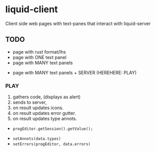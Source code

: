 # liquid-client

Client side web pages with text-panes that interact with liquid-server

## TODO

+ page with rust format/lhs
+ page with ONE  text panel
+ page with MANY text panels 
- page with MANY text panels + SERVER (HEREHERE: PLAY) 

### PLAY

1. gathers code, (displays as alert)
2. sends to server,
3. on result updates icons.
4. on result updates error gutter.
5. on result updates type annots.

- `progEditor.getSession().getValue();`
+ `setAnnots(data.types)`
+ `setErrors(progEditor, data.errors)`
